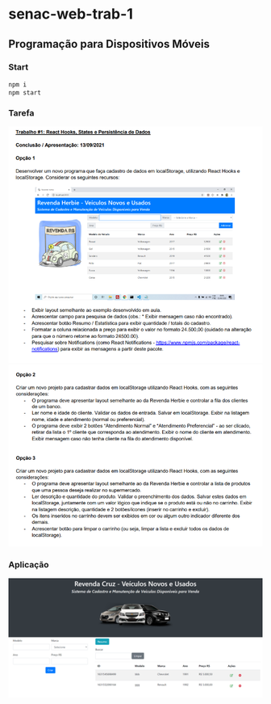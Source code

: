 # senac-web-trab-1

## Programação para Dispositivos Móveis

### Start

```
npm i
npm start
```

### Tarefa
![image info](./assets/trab1.PNG)
![image info](./assets/trab1_2.PNG)


### Aplicação
![image info](./assets/app.PNG)
